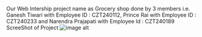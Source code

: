 Our Web Intership project name as Grocery shop done by 3 members i.e. Ganesh Tiwari with Employee ID : CZT240112, Prince Rai with Employee ID : CZT240233 and Narendra Prajapati with Employee Id : CZT240189
ScreeShot of Project
![image alt]()
